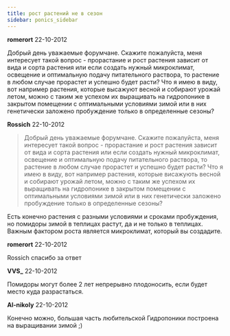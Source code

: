 ```yaml
---
title: рост растений не в сезон
sidebar: ponics_sidebar
---
```


**romerort** 22-10-2012

Добрый день уважаемые форумчане. Скажите пожалуйста, меня интересует такой вопрос - прорастание и рост растения зависит от вида и сорта растения или если создать нужный микроклимат, освещение и оптимальную подачу питательного раствора, то растение в любом случае прорастет и успешно будет расти? Что я имею в виду, вот например растения, которые высажуют весной и собирают урожай летом, можно с таким же успехом их выращивать на гидропонике в закрытом помещении с оптимальными условиями зимой или в них генетически заложено пробуждение только в определенные сезоны?


**Rossich** 22-10-2012

> Добрый день уважаемые форумчане. Скажите пожалуйста, меня интересует такой вопрос - прорастание и рост растения зависит от вида и сорта растения или если создать нужный микроклимат, освещение и оптимальную подачу питательного раствора, то растение в любом случае прорастет и успешно будет расти? Что я имею в виду, вот например растения, которые висажують весной и собирают урожай летом, можно с таким же успехом их выращивать на гидропонике в закрытом помещении с оптимальными условиями зимой или в них генетически заложено пробуждение только в определенные сезоны?

Есть конечно растения с разными условиями и сроками пробуждения, но помидоры зимой в теплицах растут, да и не только в теплицах. Важным фактором роста является микроклимат, который вы создадите.


**romerort** 22-10-2012

Rossich спасибо за ответ


**VVS_** 22-10-2012

Помидоры могут более 2 лет непрерывно плодоносить, если будет место куда разрастаться.


**Al-nikoly** 22-10-2012

Конечно можно, большая часть любительской Гидропоники построена на выращивании зимой ;)


